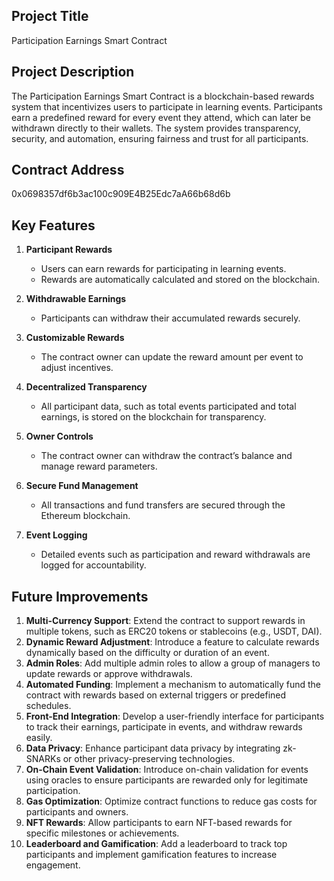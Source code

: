 

## Project Title
Participation Earnings Smart Contract

## Project Description
The Participation Earnings Smart Contract is a blockchain-based rewards system that incentivizes users to participate in learning events. Participants earn a predefined reward for every event they attend, which can later be withdrawn directly to their wallets. The system provides transparency, security, and automation, ensuring fairness and trust for all participants.

## Contract Address
0x0698357df6b3ac100c909E4B25Edc7aA66b68d6b


## Key Features

1. **Participant Rewards**
   - Users can earn rewards for participating in learning events.
   - Rewards are automatically calculated and stored on the blockchain.

2. **Withdrawable Earnings**
   - Participants can withdraw their accumulated rewards securely.

3. **Customizable Rewards**
   - The contract owner can update the reward amount per event to adjust incentives.

4. **Decentralized Transparency**
   - All participant data, such as total events participated and total earnings, is stored on the blockchain for transparency.

5. **Owner Controls**
   - The contract owner can withdraw the contract’s balance and manage reward parameters.

6. **Secure Fund Management**
   - All transactions and fund transfers are secured through the Ethereum blockchain.

7. **Event Logging**
   - Detailed events such as participation and reward withdrawals are logged for accountability.

## Future Improvements
1. **Multi-Currency Support**: Extend the contract to support rewards in multiple tokens, such as ERC20 tokens or stablecoins (e.g., USDT, DAI).
2. **Dynamic Reward Adjustment**: Introduce a feature to calculate rewards dynamically based on the difficulty or duration of an event.
3. **Admin Roles**: Add multiple admin roles to allow a group of managers to update rewards or approve withdrawals.
4. **Automated Funding**: Implement a mechanism to automatically fund the contract with rewards based on external triggers or predefined schedules.
5. **Front-End Integration**: Develop a user-friendly interface for participants to track their earnings, participate in events, and withdraw rewards easily.
6. **Data Privacy**: Enhance participant data privacy by integrating zk-SNARKs or other privacy-preserving technologies.
7. **On-Chain Event Validation**: Introduce on-chain validation for events using oracles to ensure participants are rewarded only for legitimate participation.
8. **Gas Optimization**: Optimize contract functions to reduce gas costs for participants and owners.
9. **NFT Rewards**: Allow participants to earn NFT-based rewards for specific milestones or achievements.
10. **Leaderboard and Gamification**: Add a leaderboard to track top participants and implement gamification features to increase engagement.
